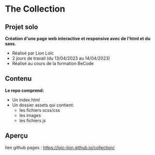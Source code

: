 # The Collection
## Projet solo
__Création d'une page web interactive et responsive avec de l'html et du sass.__
* Réalisé par Lion Loïc
* 2 jours de travail (du 13/04/2023 au 14/04/2023)
* Réalisé au cours de la formation BeCode
## Contenu
__Le repo comprend:__
* Un index.html
* Un dossier assets qui contient:
   * les fichiers scss/css
   * les images 
   * les fichiers js
## Aperçu
lien github pages : https://loic-lion.github.io/collection/
 
